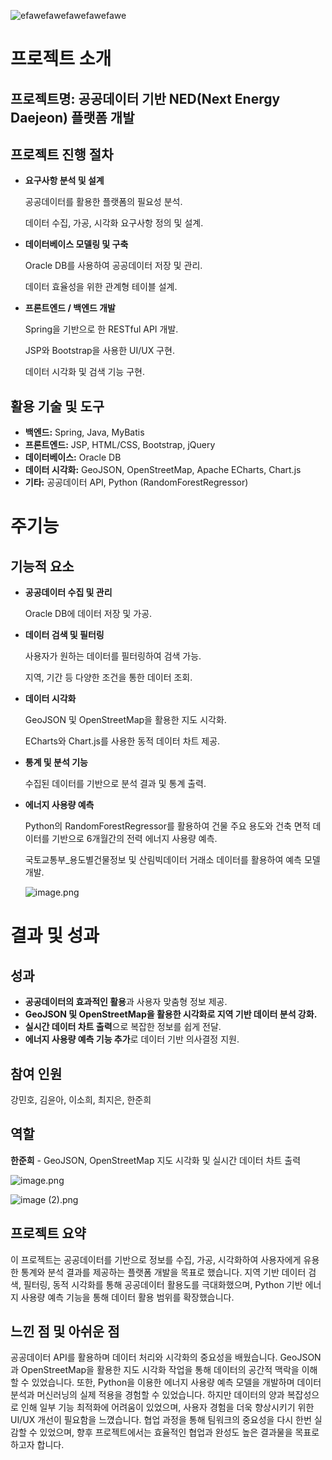 ![efawefawefawefawefawe](https://github.com/user-attachments/assets/ebe9bc73-c028-4758-b266-e75f6a2bfc43)

# 프로젝트 소개

## **프로젝트명:** 공공데이터 기반 NED(Next Energy Daejeon) 플랫폼 개발

## 프로젝트 진행 절차

- **요구사항 분석 및 설계**
    
    공공데이터를 활용한 플랫폼의 필요성 분석.
    
    데이터 수집, 가공, 시각화 요구사항 정의 및 설계.
    
- **데이터베이스 모델링 및 구축**
    
    Oracle DB를 사용하여 공공데이터 저장 및 관리.
    
    데이터 효율성을 위한 관계형 테이블 설계.
    
- **프론트엔드 / 백엔드 개발**
    
    Spring을 기반으로 한 RESTful API 개발.
    
    JSP와 Bootstrap을 사용한 UI/UX 구현.
    
    데이터 시각화 및 검색 기능 구현.
    

## 활용 기술 및 도구

- **백엔드:** Spring, Java, MyBatis
- **프론트엔드:** JSP, HTML/CSS, Bootstrap, jQuery
- **데이터베이스:** Oracle DB
- **데이터 시각화:** GeoJSON, OpenStreetMap, Apache ECharts, Chart.js
- **기타:** 공공데이터 API, Python (RandomForestRegressor)

# 주기능

## 기능적 요소

- **공공데이터 수집 및 관리**
    
    Oracle DB에 데이터 저장 및 가공.
    
- **데이터 검색 및 필터링**
    
    사용자가 원하는 데이터를 필터링하여 검색 가능.
    
    지역, 기간 등 다양한 조건을 통한 데이터 조회.
    
- **데이터 시각화**
    
    GeoJSON 및 OpenStreetMap을 활용한 지도 시각화.
    
    ECharts와 Chart.js를 사용한 동적 데이터 차트 제공.
    
- **통계 및 분석 기능**
    
    수집된 데이터를 기반으로 분석 결과 및 통계 출력.
    
- **에너지 사용량 예측**
    
    Python의 RandomForestRegressor를 활용하여 건물 주요 용도와 건축 면적 데이터를 기반으로 6개월간의 전력 에너지 사용량 예측.
    
    국토교통부_용도별건물정보 및 산림빅데이터 거래소 데이터를 활용하여 예측 모델 개발.
    
    ![image.png](https://prod-files-secure.s3.us-west-2.amazonaws.com/d9d2fbfd-f083-42d0-8d71-34f9bad3962c/dece014f-fa1b-4145-8a26-9cbec940b254/image.png)
    

# 결과 및 성과

## 성과

- **공공데이터의 효과적인 활용**과 사용자 맞춤형 정보 제공.
- **GeoJSON 및 OpenStreetMap을 활용한 시각화로 지역 기반 데이터 분석 강화.**
- **실시간 데이터 차트 출력**으로 복잡한 정보를 쉽게 전달.
- **에너지 사용량 예측 기능 추가**로 데이터 기반 의사결정 지원.

## 참여 인원

강민호, 김윤아, 이소희, 최지은, 한준희

## 역할

**한준희** - GeoJSON, OpenStreetMap 지도 시각화 및 실시간 데이터 차트 출력

![image.png](https://prod-files-secure.s3.us-west-2.amazonaws.com/d9d2fbfd-f083-42d0-8d71-34f9bad3962c/39915230-7deb-48c8-8551-5f161ee40bf0/image.png)

![image (2).png](https://prod-files-secure.s3.us-west-2.amazonaws.com/d9d2fbfd-f083-42d0-8d71-34f9bad3962c/3e93f853-7176-4aeb-8301-c2987aae1308/image_(2).png)

## 프로젝트 요약

이 프로젝트는 공공데이터를 기반으로 정보를 수집, 가공, 시각화하여 사용자에게 유용한 통계와 분석 결과를 제공하는 플랫폼 개발을 목표로 했습니다. 지역 기반 데이터 검색, 필터링, 동적 시각화를 통해 공공데이터 활용도를 극대화했으며, Python 기반 에너지 사용량 예측 기능을 통해 데이터 활용 범위를 확장했습니다.

## 느낀 점 및 아쉬운 점

공공데이터 API를 활용하며 데이터 처리와 시각화의 중요성을 배웠습니다. GeoJSON과 OpenStreetMap을 활용한 지도 시각화 작업을 통해 데이터의 공간적 맥락을 이해할 수 있었습니다. 또한, Python을 이용한 에너지 사용량 예측 모델을 개발하며 데이터 분석과 머신러닝의 실제 적용을 경험할 수 있었습니다. 하지만 데이터의 양과 복잡성으로 인해 일부 기능 최적화에 어려움이 있었으며, 사용자 경험을 더욱 향상시키기 위한 UI/UX 개선이 필요함을 느꼈습니다. 협업 과정을 통해 팀워크의 중요성을 다시 한번 실감할 수 있었으며, 향후 프로젝트에서는 효율적인 협업과 완성도 높은 결과물을 목표로 하고자 합니다.
